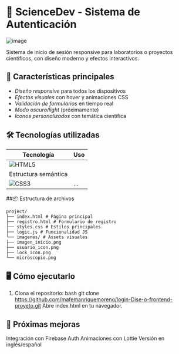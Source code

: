 # 🔬 ScienceDev - Sistema de Autenticación

![image](https://github.com/user-attachments/assets/117ed4d6-b790-4066-93f2-a3417c2d01b9)

Sistema de inicio de sesión responsive para laboratorios o proyectos científicos, con diseño moderno y efectos interactivos.

## 🚀 Características principales
- *Diseño responsive* para todos los dispositivos
- *Efectos visuales* con hover y animaciones CSS
- *Validación de formularios* en tiempo real
- *Modo oscuro/light* (próximamente)
- *Íconos personalizados* con temática científica

## 🛠️ Tecnologías utilizadas
| Tecnología | Uso |
|------------|-----|
| ![HTML5](https://img.shields.io/badge/HTML5-E34F26?style=flat&logo=html5&logoColor=white) 
| Estructura semántica |
| ![CSS3](https://img.shields.io/badge/CSS3-1572B6?style=flat&logo=css3&logoColor=white) |…

##📦 Estructura de archivos 

    project/
    ├── index.html # Página principal
    ├── registro.html # Formulario de registro
    ├── styles.css # Estilos principales
    ├── logic.js # Funcionalidad JS
    └── imagenes/ # Assets visuales
    ├── imagen_inicio.png
    ├── usuario_icon.png
    ├── lock_icon.png
    └── microscopio.png

## 🖥️ Cómo ejecutarlo
  1. Clona el repositorio:
     bash
    git clone https://github.com/mafemanriquemoreno/login-Dise-o-frontend-proyeto.git Abre index.html en tu navegador.

## 🌟 Próximas mejoras
  Integración con Firebase Auth
  Animaciones con Lottie
  Versión en inglés/español
